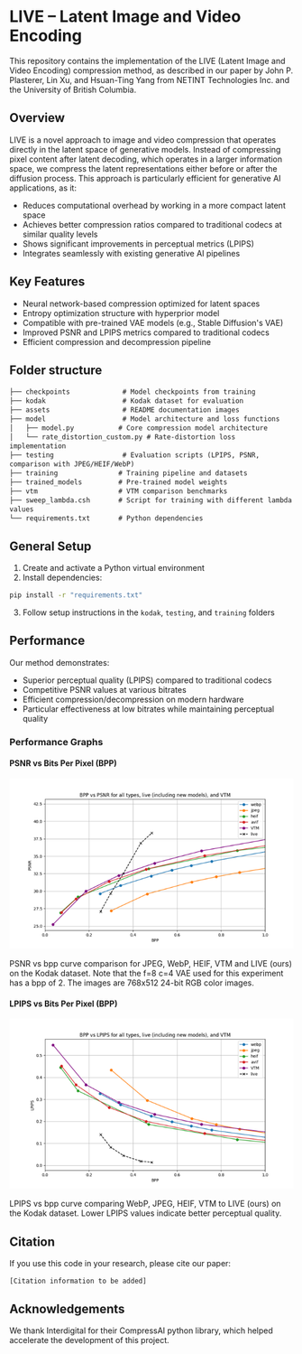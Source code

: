# LIVE – Latent Image and Video Encoding

This repository contains the implementation of the LIVE (Latent Image and Video Encoding) compression method, as described in our paper by John P. Plasterer, Lin Xu, and Hsuan-Ting Yang from NETINT Technologies Inc. and the University of British Columbia.

## Overview

LIVE is a novel approach to image and video compression that operates directly in the latent space of generative models. Instead of compressing pixel content after latent decoding, which operates in a larger information space, we compress the latent representations either before or after the diffusion process. This approach is particularly efficient for generative AI applications, as it:

- Reduces computational overhead by working in a more compact latent space
- Achieves better compression ratios compared to traditional codecs at similar quality levels
- Shows significant improvements in perceptual metrics (LPIPS)
- Integrates seamlessly with existing generative AI pipelines

## Key Features

- Neural network-based compression optimized for latent spaces
- Entropy optimization structure with hyperprior model
- Compatible with pre-trained VAE models (e.g., Stable Diffusion's VAE)
- Improved PSNR and LPIPS metrics compared to traditional codecs
- Efficient compression and decompression pipeline

## Folder structure
```
├── checkpoints             # Model checkpoints from training
├── kodak                   # Kodak dataset for evaluation
├── assets                  # README documentation images
├── model                   # Model architecture and loss functions
│   ├── model.py           # Core compression model architecture
│   └── rate_distortion_custom.py # Rate-distortion loss implementation
├── testing                 # Evaluation scripts (LPIPS, PSNR, comparison with JPEG/HEIF/WebP)
├── training               # Training pipeline and datasets
├── trained_models         # Pre-trained model weights
├── vtm                    # VTM comparison benchmarks
├── sweep_lambda.csh       # Script for training with different lambda values
└── requirements.txt       # Python dependencies
```

## General Setup

1. Create and activate a Python virtual environment
2. Install dependencies:
```bash
pip install -r "requirements.txt"
```
3. Follow setup instructions in the `kodak`, `testing`, and `training` folders

## Performance

Our method demonstrates:
- Superior perceptual quality (LPIPS) compared to traditional codecs
- Competitive PSNR values at various bitrates
- Efficient compression/decompression on modern hardware
- Particular effectiveness at low bitrates while maintaining perceptual quality

### Performance Graphs

#### PSNR vs Bits Per Pixel (BPP)
![PSNR vs BPP comparison](assets/psnr_bpp.png)

PSNR vs bpp curve comparison for JPEG, WebP, HEIF, VTM and LIVE (ours) on the Kodak dataset. Note that the f=8 c=4 VAE used for this experiment has a bpp of 2. The images are 768x512 24-bit RGB color images.

#### LPIPS vs Bits Per Pixel (BPP)
![LPIPS vs BPP comparison](assets/lpips_bpp.png)

LPIPS vs bpp curve comparing WebP, JPEG, HEIF, VTM to LIVE (ours) on the Kodak dataset. Lower LPIPS values indicate better perceptual quality.

## Citation

If you use this code in your research, please cite our paper:

```
[Citation information to be added]
```

## Acknowledgements

We thank Interdigital for their CompressAI python library, which helped accelerate the development of this project.

